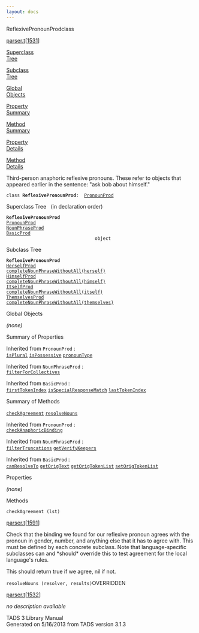 ```yaml
---
layout: docs
---
```

<span class="title">ReflexivePronounProd</span><span class="type">class</span>

[parser.t](../file/parser.t.html)\[[1531](../source/parser.t.html#1531)\]

[Superclass  
Tree](#_SuperClassTree_)

[Subclass  
Tree](#_SubClassTree_)

[Global  
Objects](#_ObjectSummary_)

[Property  
Summary](#_PropSummary_)

[Method  
Summary](#_MethodSummary_)

[Property  
Details](#_Properties_)

[Method  
Details](#_Methods_)



Third-person anaphoric reflexive pronouns. These refer to objects that
appeared earlier in the sentence: "ask bob about himself."

`class `**`ReflexivePronounProd`**` :   `[`PronounProd`](../object/PronounProd.html)



<span id="_SuperClassTree_"></span>



<span class="hdln">Superclass Tree</span>   (in declaration order)



**`ReflexivePronounProd`**  
[`PronounProd`](../object/PronounProd.html)  
[`NounPhraseProd`](../object/NounPhraseProd.html)  
[`BasicProd`](../object/BasicProd.html)  
`                                 object`  
<span id="_SubClassTree_"></span>



<span class="hdln">Subclass Tree</span>  



**`ReflexivePronounProd`**  
[`HerselfProd`](../object/HerselfProd.html)  
[`completeNounPhraseWithoutAll(herself)`](../object/completeNounPhraseWithoutAll(herself).html)  
[`HimselfProd`](../object/HimselfProd.html)  
[`completeNounPhraseWithoutAll(himself)`](../object/completeNounPhraseWithoutAll(himself).html)  
[`ItselfProd`](../object/ItselfProd.html)  
[`completeNounPhraseWithoutAll(itself)`](../object/completeNounPhraseWithoutAll(itself).html)  
[`ThemselvesProd`](../object/ThemselvesProd.html)  
[`completeNounPhraseWithoutAll(themselves)`](../object/completeNounPhraseWithoutAll(themselves).html)  
<span id="_ObjectSummary_"></span>



<span class="hdln">Global Objects</span>  



*(none)* <span id="_PropSummary_"></span>



<span class="hdln">Summary of Properties</span>  





Inherited from `PronounProd` :  
[`isPlural`](../object/PronounProd.html#isPlural) [`isPossessive`](../object/PronounProd.html#isPossessive) [`pronounType`](../object/PronounProd.html#pronounType)

Inherited from `NounPhraseProd` :  
[`filterForCollectives`](../object/NounPhraseProd.html#filterForCollectives)

Inherited from `BasicProd` :  
[`firstTokenIndex`](../object/BasicProd.html#firstTokenIndex) [`isSpecialResponseMatch`](../object/BasicProd.html#isSpecialResponseMatch) [`lastTokenIndex`](../object/BasicProd.html#lastTokenIndex)

<span id="_MethodSummary_"></span>



<span class="hdln">Summary of Methods</span>  



[`checkAgreement`](#checkAgreement) [`resolveNouns`](#resolveNouns)

Inherited from `PronounProd` :  
[`checkAnaphoricBinding`](../object/PronounProd.html#checkAnaphoricBinding)

Inherited from `NounPhraseProd` :  
[`filterTruncations`](../object/NounPhraseProd.html#filterTruncations) [`getVerifyKeepers`](../object/NounPhraseProd.html#getVerifyKeepers)

Inherited from `BasicProd` :  
[`canResolveTo`](../object/BasicProd.html#canResolveTo) [`getOrigText`](../object/BasicProd.html#getOrigText) [`getOrigTokenList`](../object/BasicProd.html#getOrigTokenList) [`setOrigTokenList`](../object/BasicProd.html#setOrigTokenList)

<span id="_Properties_"></span>



<span class="hdln">Properties</span>  



*(none)* <span id="_Methods_"></span>



<span class="hdln">Methods</span>  



<span id="checkAgreement"></span>

`checkAgreement (lst)`

[parser.t](../file/parser.t.html)\[[1591](../source/parser.t.html#1591)\]



Check that the binding we found for our reflexive pronoun agrees with
the pronoun in gender, number, and anything else that it has to agree
with. This must be defined by each concrete subclass. Note that
language-specific subclasses can and \*should\* override this to test
agreement for the local language's rules.

This should return true if we agree, nil if not.



<span id="resolveNouns"></span>

`resolveNouns (resolver, results)`<span class="rem">OVERRIDDEN</span>

[parser.t](../file/parser.t.html)\[[1532](../source/parser.t.html#1532)\]



*no description available*





TADS 3 Library Manual  
Generated on 5/16/2013 from TADS version 3.1.3


